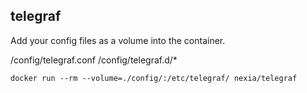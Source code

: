 ## telegraf

Add your config files as a volume into the container.

/config/telegraf.conf
/config/telegraf.d/*

```shell
docker run --rm --volume=./config/:/etc/telegraf/ nexia/telegraf
```

